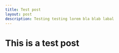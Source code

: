 ```yaml
---
title: Test post
layout: post
description: Testing testing lorem bla blab labal
---
```


# This is a test post

